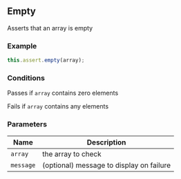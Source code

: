 ## Empty 

Asserts that an array is empty 

### Example 

```ts 
this.assert.empty(array);
``` 

### Conditions 

Passes if `array` contains zero elements

Fails if `array` contains any elements 

### Parameters 

| Name | Description | 
|---|---| 
| `array` | the array to check |
| `message` | (optional) message to display on failure |